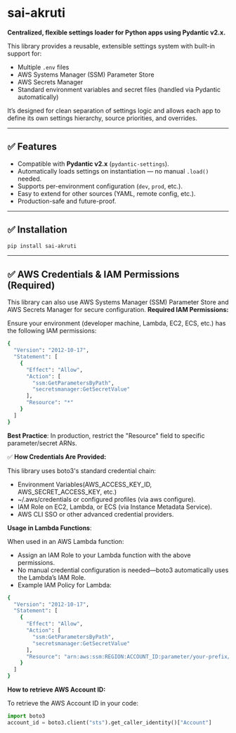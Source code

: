 # sai-akruti

**Centralized, flexible settings loader for Python apps using Pydantic v2.x.**

This library provides a reusable, extensible settings system with built-in support for:
- Multiple `.env` files
- AWS Systems Manager (SSM) Parameter Store
- AWS Secrets Manager
- Standard environment variables and secret files (handled via Pydantic automatically)

It’s designed for clean separation of settings logic and allows each app to define its own settings hierarchy, source priorities, and overrides.

---

## ✅ Features
- Compatible with **Pydantic v2.x** (`pydantic-settings`).
- Automatically loads settings on instantiation — no manual `.load()` needed.
- Supports per-environment configuration (`dev`, `prod`, etc.).
- Easy to extend for other sources (YAML, remote config, etc.).
- Production-safe and future-proof.

---

## ✅ Installation

```bash
pip install sai-akruti
```

--- 

## ✅ AWS Credentials & IAM Permissions (Required)

This library can also use AWS Systems Manager (SSM) Parameter Store and AWS Secrets Manager for secure configuration.
**Required IAM Permissions:**

Ensure your environment (developer machine, Lambda, EC2, ECS, etc.) has the following IAM permissions:

```bash
{
  "Version": "2012-10-17",
  "Statement": [
    {
      "Effect": "Allow",
      "Action": [
        "ssm:GetParametersByPath",
        "secretsmanager:GetSecretValue"
      ],
      "Resource": "*"
    }
  ]
}
```

**Best Practice**: In production, restrict the "Resource" field to specific parameter/secret ARNs.

✅ **How Credentials Are Provided:**

This library uses boto3's standard credential chain:
- Environment Variables(AWS_ACCESS_KEY_ID, AWS_SECRET_ACCESS_KEY, etc.)
- ~/.aws/credentials or configured profiles (via aws configure).
- IAM Role on EC2, Lambda, or ECS (via Instance Metadata Service).
- AWS CLI SSO or other advanced credential providers.

**Usage in Lambda Functions**:

When used in an AWS Lambda function:
- Assign an IAM Role to your Lambda function with the above permissions.
- No manual credential configuration is needed—boto3 automatically uses the Lambda’s IAM Role.
- Example IAM Policy for Lambda:

```bash
{
  "Version": "2012-10-17",
  "Statement": [
    {
      "Effect": "Allow",
      "Action": [
        "ssm:GetParametersByPath",
        "secretsmanager:GetSecretValue"
      ],
      "Resource": "arn:aws:ssm:REGION:ACCOUNT_ID:parameter/your-prefix/*"
    }
  ]
}
```

**How to retrieve AWS Account ID:**

To retrieve the AWS Account ID in your code:

```python
import boto3
account_id = boto3.client("sts").get_caller_identity()["Account"]
```

